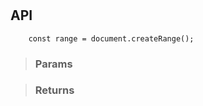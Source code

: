 # 


## API

```tsx
	const range = document.createRange();
```

> ### Params
>
>
>

> ### Returns
>
> 
> 
>